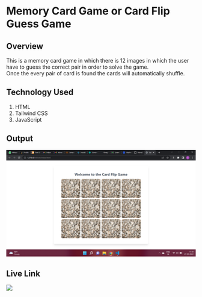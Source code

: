 # **Memory Card Game or Card Flip Guess Game**
## **Overview**
This is a memory card game in which there is 12 images in which the user have to guess the correct pair in order to solve the game.<br>Once the every pair of card is found the cards will automatically shuffle.

## **Technology Used**
1. HTML
2. Tailwind CSS
3. JavaScript

## **Output**
![output](./images/final-output.png)

## **Live Link**
<a href="https://card-flip-harvi.netlify.app"> <img src="https://img.shields.io/badge/-Live%20Link-red"> </a>